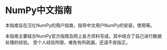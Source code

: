 
#  NumPy中文指南

本指南旨在汉化NumPy的用户指南，指导中文用户NumPy的安装，使用等。

本指南主要结合NumPy官方指南及网上各方资料写成，其中结合了自己进行数据处理的经验。
受个人经验所限，难免有所疏漏，还请不吝指正。
